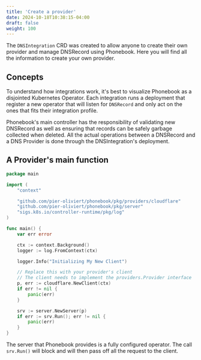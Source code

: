 ```yaml
---
title: 'Create a provider'
date: 2024-10-18T10:38:15-04:00
draft: false
weight: 100
---
```


The `DNSIntegration` CRD was created to allow anyone to create their own provider and manage DNSRecord using Phonebook. Here you will find all the information to create your own provider.

## Concepts

To understand how integrations work, it's best to visualize Phonebook as a disjointed Kubernetes Operator. Each integration runs a deployment that register a new operator that will listen for `DNSRecord` and only act on the ones that fits their integration profile.

Phonebook's main controller has the responsibility of validating new DNSRecord as well as ensuring that records can be safely garbage collected when deleted. All the actual operations between a DNSRecord and a DNS Provider is done through the DNSIntegration's deployment.

## A Provider's main function

```go {filename="main.go"}
package main

import (
	"context"

	"github.com/pier-oliviert/phonebook/pkg/providers/cloudflare"
	"github.com/pier-oliviert/phonebook/pkg/server"
	"sigs.k8s.io/controller-runtime/pkg/log"
)

func main() {
	var err error

	ctx := context.Background()
	logger := log.FromContext(ctx)

	logger.Info("Initializing My New Client")

    // Replace this with your provider's client
    // The client needs to implement the providers.Provider interface
	p, err := cloudflare.NewClient(ctx)
	if err != nil {
		panic(err)
	}

	srv := server.NewServer(p)
	if err := srv.Run(); err != nil {
		panic(err)
	}
}
```

The server that Phonebook provides is a fully configured operator. The call `srv.Run()` will block and will then pass off all the request to the client.
